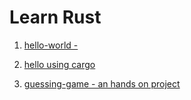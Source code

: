 # Learn Rust

1. [hello-world -](../hello-world/)

2. [hello using cargo ](../hello-cargo/)

3. [guessing-game - an hands on project](./guessing-game)
